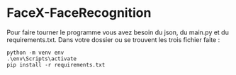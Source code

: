 # FaceX-FaceRecognition
Pour faire tourner le programme vous avez besoin du json, du main.py et du requirements.txt. 
Dans votre dossier ou se trouvent les trois fichier faite : 
```
python -m venv env
.\env\Scripts\activate
pip install -r requirements.txt
```
